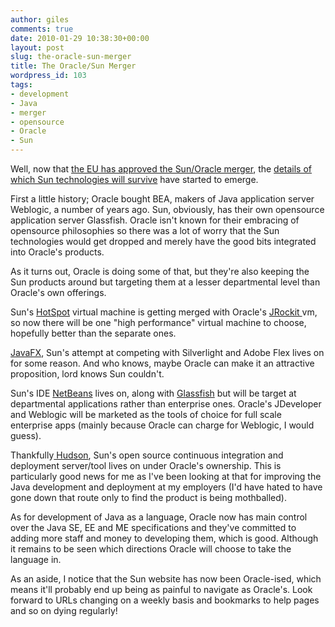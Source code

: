 ```yaml
---
author: giles
comments: true
date: 2010-01-29 10:38:30+00:00
layout: post
slug: the-oracle-sun-merger
title: The Oracle/Sun Merger
wordpress_id: 103
tags:
- development
- Java
- merger
- opensource
- Oracle
- Sun
---
```


Well, now that [the EU has approved the Sun/Oracle merger](http://www.dailyfinance.com/story/european-union-approves-oracle-sun-merger/19328181/), the [details of which Sun technologies will survive](http://www.theregister.co.uk/2010/01/29/oracle_sun_java_open_source/) have started to emerge.

First a little history; Oracle bought BEA, makers of Java application server Weblogic, a number of years ago. Sun, obviously, has their own opensource application server Glassfish. Oracle isn't known for their embracing of opensource philosophies so there was a lot of worry that the Sun technologies would get dropped and merely have the good bits integrated into Oracle's products.

As it turns out, Oracle is doing some of that, but they're also keeping the Sun products around but targeting them at a lesser departmental level than Oracle's own offerings.

Sun's [HotSpot](http://java.sun.com/javase/technologies/hotspot/) virtual machine is getting merged with Oracle's [JRockit ](http://www.oracle.com/technology/products/jrockit/index.html)vm, so now there will be one "high performance" virtual machine to choose, hopefully better than the separate ones.

[JavaFX](http://javafx.com/), Sun's attempt at competing with Silverlight and Adobe Flex lives on for some reason. And who knows, maybe Oracle can make it an attractive proposition, lord knows Sun couldn't.

Sun's IDE [NetBeans](http://netbeans.org/) lives on, along with [Glassfish](https://glassfish.dev.java.net/) but will be target at departmental applications rather than enterprise ones. Oracle's JDeveloper and Weblogic will be marketed as the tools of choice for full scale enterprise apps (mainly because Oracle can charge for Weblogic, I would guess).

Thankfully[ Hudson](http://hudson-ci.org/), Sun's open source continuous integration and deployment server/tool lives on under Oracle's ownership. This is particularly good news for me as I've been looking at that for improving the Java development and deployment at my employers (I'd have hated to have gone down that route only to find the product is being mothballed).

As for development of Java as a language, Oracle now has main control over the Java SE, EE and ME specifications and they've committed to adding more staff and money to developing them, which is good. Although it remains to be seen which directions Oracle will choose to take the language in.

As an aside, I notice that the Sun website has now been Oracle-ised, which means it'll probably end up being as painful to navigate as Oracle's. Look forward to URLs changing on a weekly basis and bookmarks to help pages and so on dying regularly!
